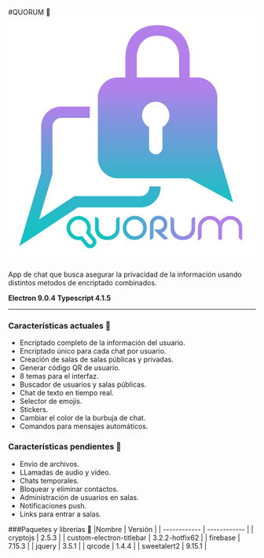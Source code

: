 #QUORUM 💬
![Logo quroum](https://github.com/jessimalak/Quorum_React/blob/master/assets/logoc1.png "Logo quroum")

App de chat que busca asegurar la privacidad de la información usando distintos metodos de encriptado combinados.

**Electron 9.0.4**
**Typescript 4.1.5**

------------

### Características actuales 📌

- Encriptado completo de la información del usuario.
- Encriptado único para cada chat por usuario.
- Creación de salas de salas públicas y privadas.
- Generar código QR de usuario.
- 8 temas para el interfaz.
- Buscador de usuarios y salas públicas.
- Chat de texto en tiempo real.
- Selector de emojis.
- Stickers.
- Cambiar el color de la burbuja de chat.
- Comandos para mensajes automáticos.

### Características pendientes 📝

- Envio de archivos.
- LLamadas de audio y video.
- Chats temporales.
- Bloquear y eliminar contactos.
- Administración de usuarios en salas.
- Notificaciones push.
- Links para entrar a salas.

###Paquetes y librerias 🧮
|Nombre   | Versión  |
| ------------ | ------------ |
| cryptojs  | 2.5.3  |
| custom-electron-titlebar  | 3.2.2-hotfix62  |
| firebase  | 7.15.3  |
| jquery | 3.5.1 |
| qrcode | 1.4.4 |
| sweetalert2 | 9.15.1 |

